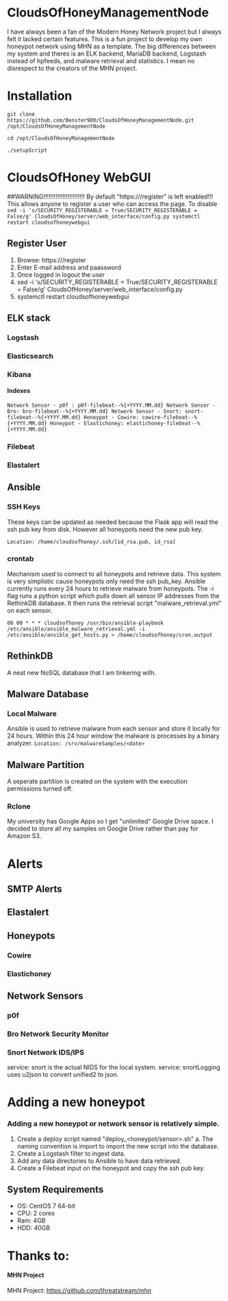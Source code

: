 # CloudsOfHoneyManagementNode
I have always been a fan of the Modern Honey Network project but I always felt it lacked certain features. This is a fun project to develop my own honeypot network using MHN as a template. The big differences between my system and theres is an ELK backend, MariaDB backend, Logstash instead of hpfeeds, and malware retrieval and statistics. I mean no disrespect to the creators of the MHN project.

# Installation
`git clone https://github.com/Benster900/CloudsOfHoneyManagementNode.git /opt/CloudsOfHoneyManagementNode`

`cd /opt/CloudsOfHoneyManagementNode`

`./setupScript`


# CloudsOfHoney WebGUI
##WARNING!!!!!!!!!!!!!!!!!!!!!!!!
By default "https://<IP addr>/register" is left enabled!!! This allows anyone to register a user who can access the page. To disable
`sed -i 's/SECURITY_REGISTERABLE = True/SECURITY_REGISTERABLE = False/g' CloudsOfHoney/server/web_interface/config.py
systemctl restart cloudsofhoneywebgui`

## Register User
1. Browse: https://<IP addr>/register
2. Enter E-mail address and paassword
3. Once logged in logout the user
4. sed -i 's/SECURITY_REGISTERABLE = True/SECURITY_REGISTERABLE = False/g' CloudsOfHoney/server/web_interface/config.py
5. systemctl restart cloudsofhoneywebgui

## ELK stack
### Logstash


### Elasticsearch


### Kibana
#### Indexes
`Network Sensor - p0f : p0f-filebeat--%{+YYYY.MM.dd}
Network Sensor - Bro: bro-filebeat--%{+YYYY.MM.dd}
Network Sensor - Snort: snort-filebeat--%{+YYYY.MM.dd}
Honeypot - Cowire: cowire-filebeat--%{+YYYY.MM.dd}
Honeypot - Elastichoney: elastichoney-filebeat--%{+YYYY.MM.dd}
`

### Filebeat


### Elastalert



## Ansible
### SSH Keys
These keys can be updated as needed because the Flask app will read the ssh pub key from disk. However all honeypots need the new pub key.

`Location: /home/cloudsofhoney/.ssh/[id_rsa.pub, id_rsa]`

### crontab
Mechanism used to connect to all honeypots and retrieve data. This system is very simplistic cause honeypots only need the ssh pub_key.
Ansible currently runs every 24 hours to retrieve malware from honeypots. The -i flag runs a python script which pulls down all sensor IP addresses from the RethinkDB database. It then runs the retrieval script "malware_retrieval.yml" on each sensor.

`00 00 * * * cloudsofhoney /usr/bin/ansible-playbook /etc/ansible/ansible_malware_retrieval.yml -i /etc/ansible/ansible_get_hosts.py > /home/cloudsofhoney/cron.output`


## RethinkDB
A neat new NoSQL database that I am tinkering with.

## Malware Database
### Local Malware
Ansible is used to retrieve malware from each sensor and store it locally for 24 hours. Within this 24 hour window the malware is processes by a binary analyzer.
`Location: /srv/malwareSamples/<date>`


## Malware Partition
A seperate partition is created on the system with the execution permissions turned off.

### Rclone
My university has Google Apps so I get "unlimited" Google Drive space. I decided to store all my samples on Google Drive rather than pay for Amazon S3.


# Alerts
## SMTP Alerts


## Elastalert



## Honeypots
### Cowire
### Elastichoney

## Network Sensors
### p0f


### Bro Network Security Monitor


### Snort Network IDS/IPS
service: snort is the actual NIDS for the local system.
service: snortLogging uses u2json to convert unified2 to json.




# Adding a new honeypot
### Adding a new honeypot or network sensor is relatively simple.
1. Create a deploy script named "deploy_<honeypot/sensor>.sh"
   a. The naming convention is import to import the new script into the database.
2. Create a Logstash filter to ingest data.
3. Add any data directories to Ansible to have data retrieved.
4. Create a Filebeat input on the honeypot and copy the ssh pub key.

## System Requirements
* OS: CentOS 7 64-bit
* CPU: 2 cores
* Ram: 4GB
* HDD: 40GB


# Thanks to:
#### MHN Project
MHN Project: https://github.com/threatstream/mhn
